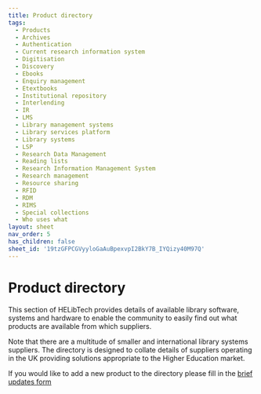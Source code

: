 ```yaml
---
title: Product directory
tags:
  - Products
  - Archives
  - Authentication
  - Current research information system
  - Digitisation
  - Discovery
  - Ebooks
  - Enquiry management
  - Etextbooks
  - Institutional repository
  - Interlending
  - IR
  - LMS
  - Library management systems
  - Library services platform
  - Library systems
  - LSP
  - Research Data Management
  - Reading lists
  - Research Information Management System
  - Research management
  - Resource sharing
  - RFID
  - RDM
  - RIMS
  - Special collections
  - Who uses what
layout: sheet
nav_order: 5
has_children: false
sheet_id: '19tzGFPCGVyyloGaAuBpexvpI2BkY7B_IYQizy40M97Q'
---
```


# Product directory

This section of HELibTech provides details of available library software, systems and hardware to enable the community to easily find out what products are available from which suppliers.

Note that there are a multitude of smaller and international library systems suppliers. The directory is designed to collate details of suppliers operating in the UK providing solutions appropriate to the Higher Education market.

If you would like to add a new product to the directory please fill in the [brief updates form](https://docs.google.com/forms/d/e/1FAIpQLSeWkmjCl_F_48myrYkC_1A2zZOGp4HzGRFM9x-hqrLBG1pf3g/viewform)

